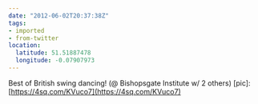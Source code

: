 ```yaml
---
date: "2012-06-02T20:37:38Z"
tags:
- imported
- from-twitter
location:
  latitude: 51.51887478
  longitude: -0.07907973
---
```

Best of British swing dancing! \(@ Bishopsgate Institute w/ 2 others) \[pic\]: [https://4sq.com/KVuco7](https://4sq.com/KVuco7)

